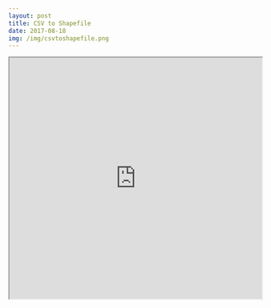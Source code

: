 ```yaml
---
layout: post
title: CSV to Shapefile
date: 2017-08-18
img: /img/csvtoshapefile.png
---
```


<iframe src="https://michelle-plunkett.com/notebooks/csv-to-shapeile.html" width="100%" height="480"></iframe>
